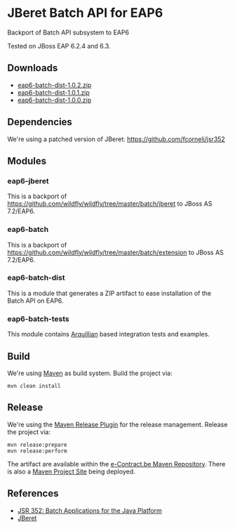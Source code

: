 # JBeret Batch API for EAP6

Backport of Batch API subsystem to EAP6

Tested on JBoss EAP 6.2.4 and 6.3.


## Downloads

* [eap6-batch-dist-1.0.2.zip](http://www.e-contract.be/maven2/org/jberet/eap6/eap6-batch-dist/1.0.2/eap6-batch-dist-1.0.2.zip)
* [eap6-batch-dist-1.0.1.zip](http://www.e-contract.be/maven2/org/jberet/eap6/eap6-batch-dist/1.0.1/eap6-batch-dist-1.0.1.zip)
* [eap6-batch-dist-1.0.0.zip](http://www.e-contract.be/maven2/org/jberet/eap6/eap6-batch-dist/1.0.0/eap6-batch-dist-1.0.0.zip)


## Dependencies

We're using a patched version of JBeret:
https://github.com/fcorneli/jsr352


## Modules

### eap6-jberet

This is a backport of
https://github.com/wildfly/wildfly/tree/master/batch/jberet
to JBoss AS 7.2/EAP6.

### eap6-batch

This is a backport of
https://github.com/wildfly/wildfly/tree/master/batch/extension
to JBoss AS 7.2/EAP6.

### eap6-batch-dist

This is a module that generates a ZIP artifact to ease installation of the Batch API on EAP6.

### eap6-batch-tests

This module contains [Arquillian](http://arquillian.org/) based integration tests and examples.


## Build

We're using [Maven](http://maven.apache.org/) as build system.
Build the project via:
```
mvn clean install
```

## Release

We're using the [Maven Release Plugin](http://maven.apache.org/maven-release/maven-release-plugin/) for the release management.
Release the project via:
```
mvn release:prepare
mvn release:perform
```
The artifact are available within the [e-Contract.be Maven Repository](https://www.e-contract.be/maven2/).
There is also a [Maven Project Site](https://www.e-contract.be/sites/jberet-eap6/) being deployed.


## References

* [JSR 352: Batch Applications for the Java Platform](https://jcp.org/en/jsr/detail?id=352)
* [JBeret](https://github.com/jberet/jsr352)
